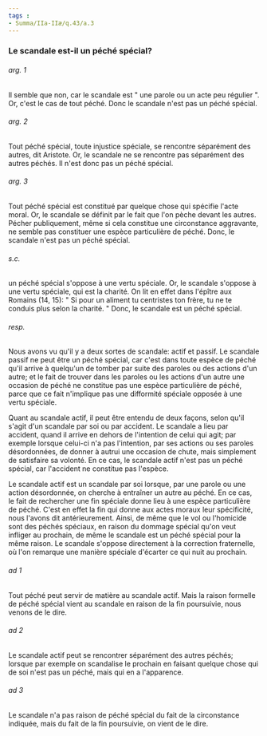 ```yaml
---
tags : 
- Summa/IIa-IIæ/q.43/a.3
---
```


### Le scandale est-il un péché spécial?

###### arg. 1
Il semble que non, car le scandale est " une parole ou un acte peu régulier ". Or, c'est le cas de tout péché. Donc le scandale n'est pas un péché spécial. 

###### arg. 2
Tout péché spécial, toute injustice spéciale, se rencontre séparément des autres, dit Aristote. Or, le scandale ne se rencontre pas séparément des autres péchés. Il n'est donc pas un péché spécial. 

###### arg. 3
Tout péché spécial est constitué par quelque chose qui spécifie l'acte moral. Or, le scandale se définit par le fait que l'on pèche devant les autres. Pécher publiquement, même si cela constitue une circonstance aggravante, ne semble pas constituer une espèce particulière de péché. Donc, le scandale n'est pas un péché spécial. 

###### s.c.
un péché spécial s'oppose à une vertu spéciale. Or, le scandale s'oppose à une vertu spéciale, qui est la charité. On lit en effet dans l'épître aux Romains (14, 15): " Si pour un aliment tu centristes ton frère, tu ne te conduis plus selon la charité. " Donc, le scandale est un péché spécial. 

###### resp.
Nous avons vu qu'il y a deux sortes de scandale: actif et passif. Le scandale passif ne peut être un péché spécial, car c'est dans toute espèce de péché qu'il arrive à quelqu'un de tomber par suite des paroles ou des actions d'un autre; et le fait de trouver dans les paroles ou les actions d'un autre une occasion de péché ne constitue pas une espèce particulière de péché, parce que ce fait n'implique pas une difformité spéciale opposée à une vertu spéciale. 

Quant au scandale actif, il peut être entendu de deux façons, selon qu'il s'agit d'un scandale par soi ou par accident. Le scandale a lieu par accident, quand il arrive en dehors de l'intention de celui qui agit; par exemple lorsque celui-ci n'a pas l'intention, par ses actions ou ses paroles désordonnées, de donner à autrui une occasion de chute, mais simplement de satisfaire sa volonté. En ce cas, le scandale actif n'est pas un péché spécial, car l'accident ne constitue pas l'espèce. 

Le scandale actif est un scandale par soi lorsque, par une parole ou une action désordonnée, on cherche à entraîner un autre au péché. En ce cas, le fait de rechercher une fin spéciale donne lieu à une espèce particulière de péché. C'est en effet la fin qui donne aux actes moraux leur spécificité, nous l'avons dit antérieurement. Ainsi, de même que le vol ou l'homicide sont des péchés spéciaux, en raison du dommage spécial qu'on veut infliger au prochain, de même le scandale est un péché spécial pour la même raison. Le scandale s'oppose directement à la correction fraternelle, où l'on remarque une manière spéciale d'écarter ce qui nuit au prochain. 

###### ad 1
Tout péché peut servir de matière au scandale actif. Mais la raison formelle de péché spécial vient au scandale en raison de la fin poursuivie, nous venons de le dire. 

###### ad 2
Le scandale actif peut se rencontrer séparément des autres péchés; lorsque par exemple on scandalise le prochain en faisant quelque chose qui de soi n'est pas un péché, mais qui en a l'apparence. 

###### ad 3
Le scandale n'a pas raison de péché spécial du fait de la circonstance indiquée, mais du fait de la fin poursuivie, on vient de le dire. 

